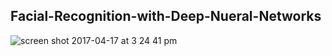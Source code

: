 ## Facial-Recognition-with-Deep-Nueral-Networks

![screen shot 2017-04-17 at 3 24 41 pm](https://user-images.githubusercontent.com/12654784/35335115-8f50c5a8-013a-11e8-8650-5ee8ae4a17a0.png)
